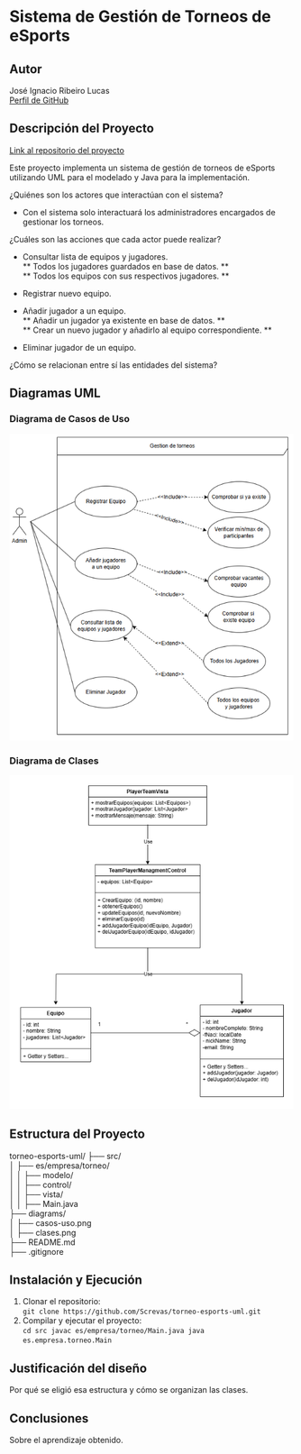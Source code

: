# Sistema de Gestión de Torneos de eSports

## Autor

José Ignacio Ribeiro Lucas  
[Perfil de GitHub](https://github.com/Screvas)

## Descripción del Proyecto  
[Link al repositorio del proyecto](https://github.com/Screvas/torneo-esports-uml/)

Este proyecto implementa un sistema de gestión de torneos de eSports
utilizando UML para el modelado y Java para la implementación.

¿Quiénes son los actores que interactúan con el sistema?
- Con el sistema solo interactuará los administradores encargados de gestionar los torneos.

¿Cuáles son las acciones que cada actor puede realizar?  
- Consultar lista de equipos y jugadores.  
**  Todos los jugadores guardados en base de datos.  **  
**  Todos los equipos con sus respectivos jugadores.  **  
- Registrar nuevo equipo.  

-  Añadir jugador a un equipo.  
** Añadir un jugador ya existente en base de datos. **   
** Crear un nuevo jugador y añadirlo al equipo correspondiente.  **  
- Eliminar jugador de un equipo.  

¿Cómo se relacionan entre sí las entidades del sistema?



## Diagramas UML ##  

### Diagrama de Casos de Uso

![Diagrama de casos de uso](diagrams/casos-uso.png)

### Diagrama de Clases

![Diagrama de clases](diagrams/clases.png)

## Estructura del Proyecto

torneo-esports-uml/ ├── src/  
│ ├── es/empresa/torneo/  
│ │ ├── modelo/  
│ │ ├── control/  
│ │ ├── vista/  
│ │ ├── Main.java  
├── diagrams/  
│ ├── casos-uso.png  
│ ├── clases.png  
├── README.md  
├── .gitignore  

## Instalación y Ejecución  

1. Clonar el repositorio:  
`git clone https://github.com/Screvas/torneo-esports-uml.git`  
2. Compilar y ejecutar el proyecto:  
`cd src javac es/empresa/torneo/Main.java java es.empresa.torneo.Main`  

## Justificación del diseño  

Por qué se eligió esa estructura y cómo se organizan las clases.  

## Conclusiones  

Sobre el aprendizaje obtenido.  



